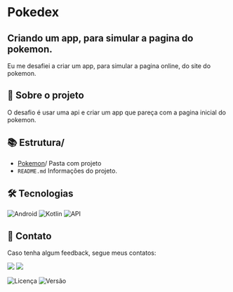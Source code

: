 
# Pokedex

## Criando um app, para simular a pagina do pokemon.

Eu me desafiei a criar um app, para simular a pagina online, do site do pokemon. 

## 🎯 Sobre o projeto

O desafio é usar uma api e criar um app que pareça com a pagina inicial do pokemon.

## 📚 Estrutura/
- [Pokemon]([https://github.com/GabrielDaCostaAlves/dio-trilha-java-basico/tree/main/POODesafio](https://github.com/GabrielDaCostaAlves/Pokedex/))/ Pasta com projeto
- ```README.md```  Informações do projeto.

##  🛠️ Tecnologias
![Android](https://img.shields.io/badge/Android-3DDC84?style=for-the-badge&logo=android&logoColor=white)
![Kotlin](https://img.shields.io/badge/Kotlin-7F52B0?style=for-the-badge&logo=kotlin&logoColor=white)
![API](https://img.shields.io/badge/API-00BFFF?style=for-the-badge&logo=api&logoColor=white)



## 📧 Contato
Caso tenha algum feedback, segue meus contatos:

<a href = "mailto:alvesgabrieldacosta@gmail.com"><img src="https://img.shields.io/badge/Gmail-D14836?style=for-the-badge&logo=gmail&logoColor=white"></a>
<a href="https://www.linkedin.com/in/alvescostagabriel/" target="_blank"><img src="https://img.shields.io/badge/-LinkedIn-%230077B5?style=for-the-badge&logo=linkedin&logoColor=white" target="_blank"></a>

![Licença](https://img.shields.io/badge/license-MIT-green) ![Versão](https://img.shields.io/badge/version-1.0.1-blue)
